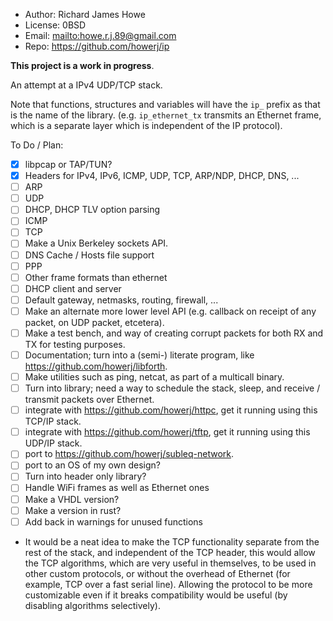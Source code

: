 * Author: Richard James Howe
* License: 0BSD
* Email: <mailto:howe.r.j.89@gmail.com>
* Repo: <https://github.com/howerj/ip>

**This project is a work in progress**.

An attempt at a IPv4 UDP/TCP stack. 

Note that functions, structures and variables will have the `ip_` prefix as
that is the name of the library. (e.g. `ip_ethernet_tx` transmits an Ethernet
frame, which is a separate layer which is independent of the IP protocol).

To Do / Plan:

* [x] libpcap or TAP/TUN?
* [x] Headers for IPv4, IPv6, ICMP, UDP, TCP, ARP/NDP, DHCP, DNS, ...
* [ ] ARP
* [ ] UDP
* [ ] DHCP, DHCP TLV option parsing
* [ ] ICMP
* [ ] TCP
* [ ] Make a Unix Berkeley sockets API.
* [ ] DNS Cache / Hosts file support
* [ ] PPP
* [ ] Other frame formats than ethernet
* [ ] DHCP client and server
* [ ] Default gateway, netmasks, routing, firewall, ...
* [ ] Make an alternate more lower level API (e.g. callback on receipt of any
  packet, on UDP packet, etcetera).
* [ ] Make a test bench, and way of creating corrupt packets for both
  RX and TX for testing purposes.
* [ ] Documentation; turn into a (semi-) literate program, like
  <https://github.com/howerj/libforth>.
* [ ] Make utilities such as ping, netcat, as part of a multicall binary.
* [ ] Turn into library; need a way to schedule the stack, sleep,
  and receive / transmit packets over Ethernet.
* [ ] integrate with <https://github.com/howerj/httpc>, get it running
  using this TCP/IP stack.
* [ ] integrate with <https://github.com/howerj/tftp>, get it running using
  this UDP/IP stack.
* [ ] port to <https://github.com/howerj/subleq-network>.
* [ ] port to an OS of my own design?
* [ ] Turn into header only library?
* [ ] Handle WiFi frames as well as Ethernet ones
* [ ] Make a VHDL version?
* [ ] Make a version in rust?
* [ ] Add back in warnings for unused functions
* It would be a neat idea to make the TCP functionality separate from the
rest of the stack, and independent of the TCP header, this would allow the
TCP algorithms, which are very useful in themselves, to be used in other custom
protocols, or without the overhead of Ethernet (for example, TCP over a fast
serial line). Allowing the protocol to be more customizable even if it breaks
compatibility would be useful (by disabling algorithms selectively).
